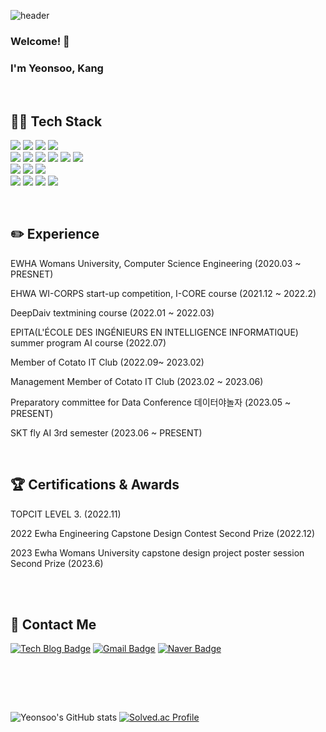 <!--
**Kang1221/Kang1221** is a ✨ _special_ ✨ repository because its `README.md` (this file) appears on your GitHub profile.

Here are some ideas to get you started:

- 🔭 I’m currently working on ...
- 🌱 I’m currently learning ...
- 👯 I’m looking to collaborate on ...
- 🤔 I’m looking for help with ...
- 💬 Ask me about ...
- 📫 How to reach me: ...
- 😄 Pronouns: ...
- ⚡ Fun fact: ...
-->

![header](https://capsule-render.vercel.app/api?type=waving&color=006400&text=Welcome!&fontColor=F0FFF0)

### Welcome! 🤗
### I'm Yeonsoo, Kang

<br>

## 👩‍💻 Tech Stack

<img src="https://img.shields.io/badge/python-3776AB?style=for-the-badge&logo=python&logoColor=white">  <img src="https://img.shields.io/badge/c++-00599C?style=for-the-badge&logo=c%2B%2B&logoColor=white">  <img src="https://img.shields.io/badge/c-A8B9CC?style=for-the-badge&logo=c%2B%2B&logoColor=white">  <img src="https://img.shields.io/badge/java-007396?style=for-the-badge&logo=java&logoColor=white">
<br>
<img src="https://img.shields.io/badge/pytorch-EE4C2C?style=for-the-badge&logo=pytorch&logoColor=white"> <img src="https://img.shields.io/badge/tensorflow-FF6F00?style=for-the-badge&logo=tensorflow&logoColor=white">  <img src="https://img.shields.io/badge/mysql-4479A1?style=for-the-badge&logo=mysql&logoColor=white">   <img src="https://img.shields.io/badge/spring-6DB33F?style=for-the-badge&logo=spring&logoColor=white"> <img src="https://img.shields.io/badge/springboot-6DB33F?style=for-the-badge&logo=springboot&logoColor=white">  <img src="https://img.shields.io/badge/php-777BB4?style=for-the-badge&logo=php&logoColor=white"> 
<br> <img src="https://img.shields.io/badge/html-E34F26?style=for-the-badge&logo=html5&logoColor=white"> <img src="https://img.shields.io/badge/css-1572B6?style=for-the-badge&logo=css3&logoColor=white"> <img src="https://img.shields.io/badge/reactnative-61DAFB?style=for-the-badge&logo=react&logoColor=white"> 
<br> <img src="https://img.shields.io/badge/github-181717?style=for-the-badge&logo=github&logoColor=white"> <img src="https://img.shields.io/badge/git-F05032?style=for-the-badge&logo=git&logoColor=white"> <img src="https://img.shields.io/badge/gradle-02303A?style=for-the-badge&logo=gradle&logoColor=white"> <img src="https://img.shields.io/badge/amazonaws-232F3E?style=for-the-badge&logo=amazonaws&logoColor=white"> 

<br>


## ✏️ Experience

EWHA Womans University, Computer Science Engineering  (2020.03 ~ PRESNET)

EHWA WI-CORPS start-up competition, I-CORE course (2021.12 ~ 2022.2)

DeepDaiv textmining course (2022.01 ~ 2022.03)                              

EPITA(L'ÉCOLE DES INGÉNIEURS EN INTELLIGENCE INFORMATIQUE) summer program AI course  (2022.07)

Member of Cotato IT Club  (2022.09~ 2023.02)

Management Member of Cotato IT Club (2023.02 ~ 2023.06)

Preparatory committee for Data Conference 데이터야놀자 (2023.05 ~ PRESENT)
  
SKT fly AI 3rd semester (2023.06 ~ PRESENT)



<br>

## 🏆 Certifications & Awards
TOPCIT LEVEL 3. (2022.11)

2022 Ewha Engineering Capstone Design Contest Second Prize  (2022.12)

2023 Ewha Womans University capstone design project poster session Second Prize (2023.6)
 

<br><br>



## 💌 Contact Me
[![Tech Blog Badge](https://img.shields.io/badge/velog-20C997?style=flat-square&logo=velog&logoColor=white&link=https://velog.io/@kang1221/)](https://velog.io/@kang1221/)
[![Gmail Badge](https://img.shields.io/badge/Gmail-d14836?style=flat-square&logo=Gmail&logoColor=white&link=mailto:kang6@ewhain.net)](mailto:kimsh1691@gmail.com)
[![Naver Badge](https://img.shields.io/badge/Naver-03C75A?style=flat-square&logo=Naver&logoColor=white&link=mailto:kjslou@naver.com)](mailto:rlatngus1691@naver.com)

<br> <br>


<br>

![Yeonsoo's GitHub stats](https://github-readme-stats.vercel.app/api?username=kang1221&show_icons=true&theme=radical) [![Solved.ac Profile](http://mazassumnida.wtf/api/v2/generate_badge?boj=kyssa0606)](https://solved.ac/kyssa0606/)

